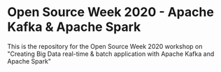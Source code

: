 # Open Source Week 2020 - Apache Kafka & Apache Spark

This is the repository for the Open Source Week 2020 workshop on "Creating Big Data real-time & batch application with Apache Kafka and Apache Spark"
